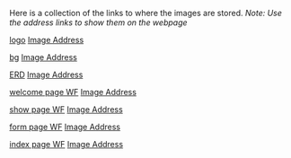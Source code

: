 Here is a collection of the links to where the images are stored. 
*Note: Use the address links to show them on the webpage*

[logo](https://imgur.com/a/LwPWeev) [Image Address](https://i.imgur.com/LNADoYI.png)

[bg](https://imgur.com/a/nY5O80r) [Image Address](https://i.imgur.com/PFHSwNF.jpg)

[ERD](https://imgur.com/a/4h2otNl) [Image Address](https://i.imgur.com/rWumEFC.png)

[welcome page WF](https://imgur.com/a/AyZPa2q) [Image Address](https://i.imgur.com/TSXHwYX.png)

[show page WF](https://imgur.com/a/53hgTKl) [Image Address](https://i.imgur.com/wFd1MRs.png)

[form page WF](https://imgur.com/a/iYwmCKK) [Image Address](https://i.imgur.com/kEnw0Vu.png)

[index page WF](https://imgur.com/a/9hlUqB1) [Image Address](https://i.imgur.com/Jcmt7SO.png)